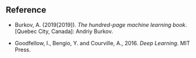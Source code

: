 
## Reference

- Burkov, A. (2019[2019]). *The hundred-page machine learning book*. [Quebec City, Canada]: Andriy Burkov.

- Goodfellow, I., Bengio, Y. and Courville, A., 2016. *Deep Learning*. MIT Press.

